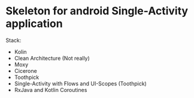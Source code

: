 # Skeleton for android Single-Activity application
 
 Stack:
  * Kolin
  * Clean Architecture (Not really) 
  * Moxy 
  * Cicerone 
  * Toothpick
  * Single-Activity with Flows and UI-Scopes (Toothpick) 
  * RxJava and Kotlin Coroutines
   
